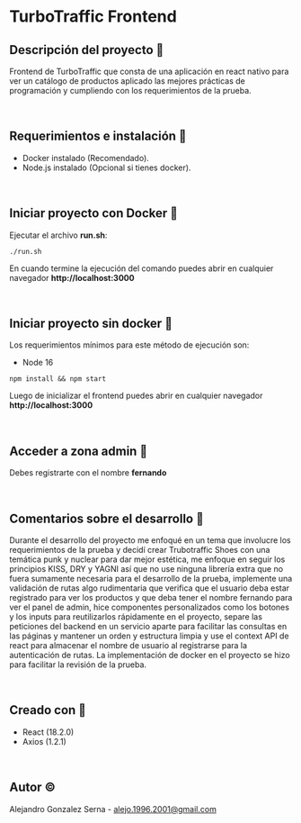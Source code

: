 # TurboTraffic Frontend

## Descripción del proyecto :page_facing_up:
Frontend de TurboTraffic que consta de una aplicación en react nativo para ver un catálogo de productos aplicado las mejores prácticas de programación y cumpliendo con los requerimientos de la prueba.

<br/>

## Requerimientos e instalación :memo:
- Docker instalado (Recomendado).
- Node.js instalado (Opcional si tienes docker).


<br/>

## Iniciar proyecto con Docker :whale:
Ejecutar el archivo **run.sh**:
```
./run.sh
```
En cuando termine la ejecución del comando puedes abrir en cualquier navegador **http://localhost:3000**

<br/>

## Iniciar proyecto sin docker :construction_worker:
Los requerimientos mínimos para este método de ejecución son:
- Node 16

```
npm install && npm start
```
Luego de inicializar el frontend puedes abrir en cualquier navegador **http://localhost:3000**

<br/>

## Acceder a zona admin :crown:
Debes registrarte con el nombre **fernando**

<br/>

## Comentarios sobre el desarrollo :thought_balloon:
Durante el desarrollo del proyecto me enfoqué en un tema que involucre los requerimientos de la prueba y decidí crear Trubotraffic Shoes con una temática punk y nuclear para dar mejor estética, me enfoque en seguir los principios KISS, DRY y YAGNI así que no use ninguna librería extra que no fuera sumamente necesaria para el desarrollo de la prueba, implemente una validación de rutas algo rudimentaria que verifica que el usuario deba estar registrado para ver los productos y que deba tener el nombre fernando para ver el panel de admin, hice componentes personalizados como los botones y los inputs para reutilizarlos rápidamente en el proyecto, separe las peticiones del backend en un servicio aparte para facilitar las consultas en las páginas y mantener un orden y estructura limpia y use el context API de react para almacenar el nombre de usuario al registrarse para la autenticación de rutas. La implementación de docker en el proyecto se hizo para facilitar la revisión de la prueba.

<br/>

## Creado con :hammer:
- React (18.2.0)
- Axios (1.2.1)

<br/>

## Autor :copyright:
Alejandro Gonzalez Serna - alejo.1996.2001@gmail.com
